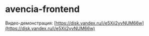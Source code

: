# avencia-frontend 

Видео-демонстрация: [https://disk.yandex.ru/i/e5Xii2yvNUM66w](https://disk.yandex.ru/i/e5Xii2yvNUM66w)
